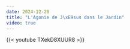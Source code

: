 ```yaml
---
date: 2024-12-20
title: "L'Agonie de J\xE9sus dans le Jardin"
video: true
---
```



{{< youtube TXekD8XUUR8 >}}
